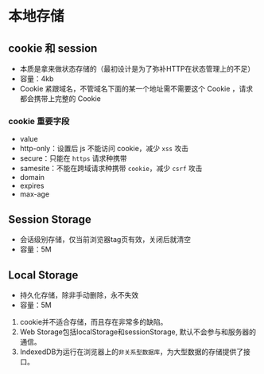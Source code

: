 # 本地存储

## cookie 和 session

- 本质是拿来做状态存储的（最初设计是为了弥补HTTP在状态管理上的不足）
- 容量：4kb
- Cookie 紧跟域名，不管域名下面的某一个地址需不需要这个 Cookie ，请求都会携带上完整的 Cookie

### cookie 重要字段

- value
- http-only：设置后 js 不能访问 cookie，减少 `xss` 攻击
- secure：只能在 `https` 请求种携带
- samesite：不能在跨域请求种携带 `cookie`，减少 `csrf` 攻击
- domain
- expires
- max-age

## Session Storage

- 会话级别存储，仅当前浏览器tag页有效，关闭后就清空
- 容量：5M

## Local Storage

- 持久化存储，除非手动删除，永不失效
- 容量：5M


1. cookie并不适合存储，而且存在非常多的缺陷。
2. Web Storage包括localStorage和sessionStorage, 默认不会参与和服务器的通信。
3. IndexedDB为运行在浏览器上的`非关系型数据库`，为大型数据的存储提供了接口。
